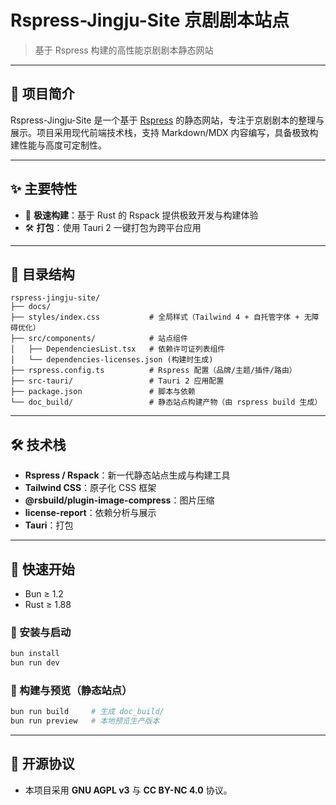 # Rspress-Jingju-Site 京剧剧本站点

> 基于 Rspress 构建的高性能京剧剧本静态网站

---

## 📝 项目简介

Rspress-Jingju-Site 是一个基于 [Rspress](https://rspress.dev/) 的静态网站，专注于京剧剧本的整理与展示。项目采用现代前端技术栈，支持 Markdown/MDX 内容编写，具备极致构建性能与高度可定制性。

---

## ✨ 主要特性

- 🚀 **极速构建**：基于 Rust 的 Rspack 提供极致开发与构建体验
- 🛠️ **打包**：使用 Tauri 2 一键打包为跨平台应用

---

## 📁 目录结构

```text
rspress-jingju-site/
├── docs/
├── styles/index.css           # 全局样式（Tailwind 4 + 自托管字体 + 无障碍优化）
├── src/components/            # 站点组件
│   ├── DependenciesList.tsx   # 依赖许可证列表组件
│   └── dependencies-licenses.json (构建时生成)
├── rspress.config.ts          # Rspress 配置（品牌/主题/插件/路由）
├── src-tauri/                 # Tauri 2 应用配置
├── package.json               # 脚本与依赖
└── doc_build/                 # 静态站点构建产物（由 rspress build 生成）
```

---

## 🛠️ 技术栈

- **Rspress / Rspack**：新一代静态站点生成与构建工具
- **Tailwind CSS**：原子化 CSS 框架
- **@rsbuild/plugin-image-compress**：图片压缩
- **license-report**：依赖分析与展示
- **Tauri**：打包

---

## 🚀 快速开始

- Bun ≥ 1.2
- Rust ≥ 1.88

### 🚀 安装与启动

```bash
bun install
bun run dev
```

### 🧱 构建与预览（静态站点）

```bash
bun run build     # 生成 doc_build/
bun run preview   # 本地预览生产版本
```

---

## 📄 开源协议

- 本项目采用 **GNU AGPL v3** 与 **CC BY-NC 4.0** 协议。

